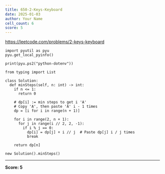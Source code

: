```yaml
---
title: 650-2-Keys-Keyboard
date: 2025-01-03
author: Your Name
cell_count: 6
score: 5
---
```


https://leetcode.com/problems/2-keys-keyboard


```
import pyutil as pyu
pyu.get_local_pyinfo()
```


```
print(pyu.ps2("python-dotenv"))
```


```
from typing import List
```


```
class Solution:
  def minSteps(self, n: int) -> int:
    if n <= 1:
      return 0

    # dp[i] := min steps to get i 'A'
    # Copy 'A', then paste 'A' i - 1 times
    dp = [i for i in range(n + 1)]

    for i in range(2, n + 1):
      for j in range(i // 2, 2, -1):
        if i % j == 0:
          dp[i] = dp[j] + i // j  # Paste dp[j] i / j times
          break

    return dp[n]
```


```
new Solution().minSteps()
```


---
**Score: 5**